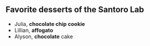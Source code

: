 ## Favorite desserts of the Santoro Lab 

 - Julia, **chocolate chip cookie** 
 - Lillian, **affogato**
 - Alyson, **chocolate** cake
